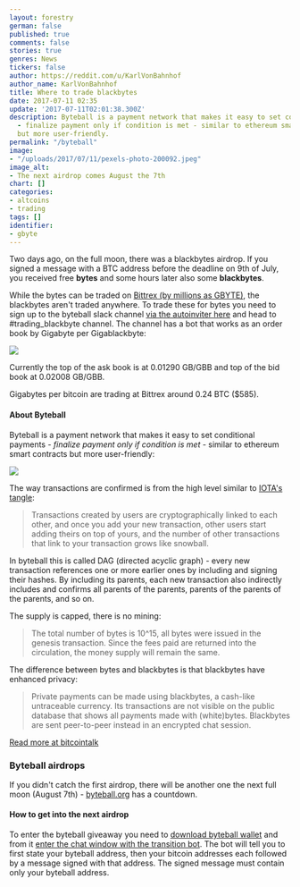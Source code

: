 ```yaml
---
layout: forestry
german: false
published: true
comments: false
stories: true
genres: News
tickers: false
author: https://reddit.com/u/KarlVonBahnhof
author_name: KarlVonBahnhof
title: Where to trade blackbytes
date: 2017-07-11 02:35
update: '2017-07-11T02:01:38.300Z'
description: Byteball is a payment network that makes it easy to set conditional payments
  - finalize payment only if condition is met - similar to ethereum smart contracts
  but more user-friendly.
permalink: "/byteball"
image:
- "/uploads/2017/07/11/pexels-photo-200092.jpeg"
image_alt:
- The next airdrop comes August the 7th
chart: []
categories:
- altcoins
- trading
tags: []
identifier:
- gbyte
---
```

Two days ago, on the full moon, there was a blackbytes airdrop. If you signed a message with a BTC address before the deadline on 9th of July, you received free **bytes** and some hours later also some **blackbytes**.

While the bytes can be traded on [Bittrex (by millions as GBYTE)](https://bittrex.com/Market/Index?MarketName=BTC-GBYTE), the blackbytes aren't traded anywhere. To trade these for bytes you need to sign up to the byteball slack channel [via the autoinviter here](http://slack.byteball.org/) and head to #trading_blackbyte channel. The channel has a bot that works as an order book by Gigabyte per Gigablackbyte:

![](https://image.prntscr.com/image/D2NJV0HoTAqCiTrhnt38OQ.png)

Currently the top of the ask book is at 0.01290 GB/GBB and top of the bid book at 0.02008 GB/GBB.

Gigabytes per bitcoin are trading at Bittrex around 0.24 BTC ($585).

#### About Byteball

Byteball is a payment network that makes it easy to set conditional payments - *finalize payment only if condition is met* - similar to ethereum smart contracts but more user-friendly:

![](https://wiki.byteball.org/uploads/slackjore/bind-400.png)


The way transactions are confirmed is from the high level similar to [IOTA's tangle](https://www.altcointrading.net/iota):

> Transactions created by users are cryptographically linked to each other, and once you add your new transaction, other users start adding theirs on top of yours, and the number of other transactions that link to your transaction grows like snowball.

In byteball this is called DAG (directed acyclic graph) - every new transaction references one or more earlier ones by including and signing their hashes. By including its parents, each new transaction also indirectly includes and confirms all parents of the parents, parents of the parents of the parents, and so on.


The supply is capped, there is no mining:

> The total number of bytes is 10^15, all bytes were issued in the genesis transaction. Since the fees paid are returned into the circulation, the money supply will remain the same.

The difference between bytes and blackbytes is that blackbytes have enhanced privacy:

>  Private payments can be made using blackbytes, a cash-like untraceable currency. Its transactions are not visible on the public database that shows all payments made with (white)bytes. Blackbytes are sent peer-to-peer instead in an encrypted chat session.

[Read more at bitcointalk](https://bitcointalk.org/index.php?topic=1608859.0)

### Byteball airdrops

If you didn't catch the first airdrop, there will be another one the next full moon (August 7th) - [byteball.org](https://byteball.org) has a countdown.

#### How to get into the next airdrop

To enter the byteball giveaway you need to [download byteball wallet](https://byteball.org/#download) and from it [enter the chat window with the transition bot](byteball:A2WMb6JEIrMhxVk+I0gIIW1vmM3ToKoLkNF8TqUV5UvX@byteball.org/bb#0000). The bot will tell you to first state your byteball address, then your bitcoin addresses each followed by a message signed with that address. The signed message must contain only your byteball address.
